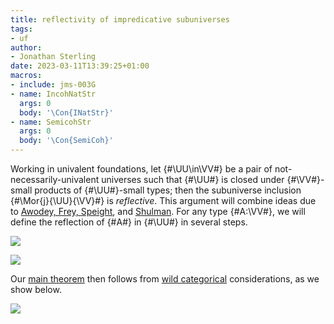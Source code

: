 ```yaml
---
title: reflectivity of impredicative subuniverses
tags:
- uf
author:
- Jonathan Sterling
date: 2023-03-11T13:39:25+01:00
macros:
- include: jms-003G
- name: IncohNatStr
  args: 0
  body: '\Con{INatStr}'
- name: SemicohStr
  args: 0
  body: '\Con{SemiCoh}'
---
```


Working in univalent foundations, let {#\UU\in\VV#} be a pair of not-necessarily-univalent universes such that {#\UU#} is closed under {#\VV#}-small products of {#\UU#}-small types; then the subuniverse inclusion {#\Mor{j}{\UU}{\VV}#} is *reflective*. This argument will combine ideas due to [Awodey, Frey, Speight](awodey-frey-speight-2018), and [Shulman](https://homotopytypetheory.org/2018/11/26/impredicative-encodings-part-3/). For any type {#A:\VV#}, we will define the reflection of {#A#} in {#\UU#} in several steps.

![](jms-003U)

![](jms-0040)

Our [main theorem](jms-0046) then follows from [wild categorical](jms-003A) considerations, as we show below.

![](jms-004I)
